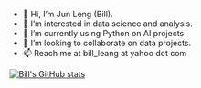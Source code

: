 - 👋 Hi, I’m Jun Leng (Bill).
- 👀 I’m interested in data science and analysis.
- 🌱 I’m currently using Python on AI projects.
- 💞️ I’m looking to collaborate on data projects.
- 📫 Reach me at bill_leang at yahoo dot com 

[![Bill's GitHub stats](https://github-readme-stats.vercel.app/api?username=anuraghazra)](https://github.com/anuraghazra/github-readme-stats)
<!---
bill-leang/bill-leang is a ✨ special ✨ repository because its `README.md` (this file) appears on your GitHub profile.
You can click the Preview link to take a look at your changes.
--->
